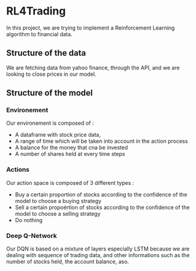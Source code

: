
# RL4Trading

In this project, we are trying to implement a Reinforcement Learning algorithm to financial data.

## Structure of the data

We are fetching data from yahoo finance, through the API, and we are looking to close prices in our model.

## Structure of the model

### Environement

Our environement is composed of :

* A dataframe with stock price data,
* A range of time which will be taken into account in the action process
* A balance for the money that cna be invested
* A number of shares held at every time steps

### Actions

Our action space is composed of 3 different types :

* Buy a certain proportion of stocks according to the confidence of the model to choose a buying strategy
* Sell a certain propoértion of stocks according to the confidence of the model to choose a selling strategy
* Do nothing

### Deep Q-Network

Our DQN is based on a mixture of layers especially LSTM because we are dealing with sequence of trading data, and other informations such as the number of stocks held, the account balance, aso.
